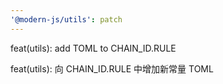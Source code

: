```yaml
---
'@modern-js/utils': patch
---
```


feat(utils): add TOML to CHAIN_ID.RULE

feat(utils): 向 CHAIN_ID.RULE 中增加新常量 TOML
